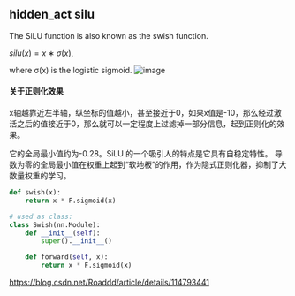 ## hidden_act silu
The SiLU function is also known as the swish function.

$silu(x)=x∗σ(x)$,

where σ(x) is the logistic sigmoid.
![image](https://github.com/user-attachments/assets/e868497e-75ba-4d19-b634-461d9cdcf094)
#### 关于正则化效果
x轴越靠近左半轴，纵坐标的值越小，甚至接近于0，如果x值是-10，那么经过激活之后的值接近于0，那么就可以一定程度上过滤掉一部分信息，起到正则化的效果。

它的全局最小值约为-0.28。SiLU 的一个吸引人的特点是它具有自稳定特性。
导数为零的全局最小值在权重上起到“软地板”的作用，作为隐式正则化器，抑制了大数量权重的学习。
```python
def swish(x):
    return x * F.sigmoid(x)

# used as class:
class Swish(nn.Module):
    def __init__(self):
        super().__init__()

    def forward(self, x):
        return x * F.sigmoid(x)
```

https://blog.csdn.net/Roaddd/article/details/114793441
